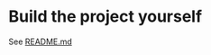 # Build the project yourself
See [README.md](https://github.com/jomjol/AI-on-the-edge-device/blob/master/code/README.md)
